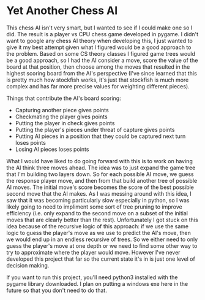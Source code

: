 # Yet Another Chess AI
This chess AI isn't very smart, but I wanted to see if I could make one so I did. The result is a player vs CPU chess game developed in pygame. I didn't want to google any chess AI theory when developing this, I just wanted to give it my best attempt given what I figured would be a good approach to the problem. Based on some CS theory classes I figured game trees would be a good approach, so I had the AI consider a move, score the value of the board at that position, then choose among the moves that resulted in the highest scoring board from the AI's perspective (I've since learned that this is pretty much how stockfish works, it's just that stockfish is much more complex and has far more precise values for weighting different pieces). 

Things that contribute the AI's board scoring:
 - Capturing another piece gives points
 - Checkmating the player gives points
 - Putting the player in check gives points
 - Putting the player's pieces under threat of capture gives points
 - Putting AI pieces in a position that they could be captured next turn loses points
 - Losing AI pieces loses points

What I would have liked to do going forward with this is to work on having the AI think three moves ahead. The idea was to just expand the game tree that I'm building two layers down. So for each possible AI move, we guess the response player move, and then from that build another tree of possible AI moves. 
The initial move's score becomes the score of the best possible second move that the AI makes. As I was messing around with this idea, I saw that it was becoming particularly slow especially in python, so I was likely going to need to impliment some sort of tree pruning to improve efficiency (i.e. only expand to the second move on a subset of the initial moves that are clearly better than the rest). Unfortunately I got stuck on this idea because of the recursive logic of this approach: if we use the same logic to guess the player's move as we use to predict the AI's move, then we would end up in an endless recursive of trees. So we either need to only guess the player's move at one depth or we need to find some other way to try to approximate where the player would move. However I've never developed this project that far so the current state it's in is just one level of decision making. 

If you want to run this project, you'll need python3 installed with the pygame library downloaded. I plan on putting a windows exe here in the future so that you don't need to do that.
